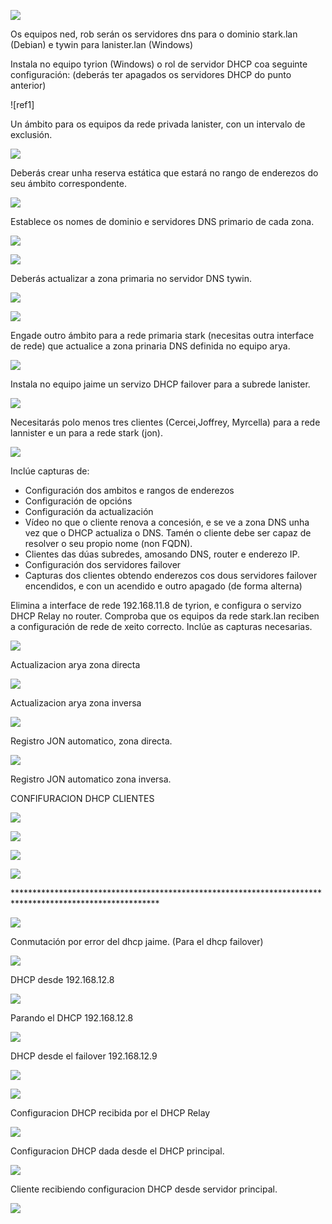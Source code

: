 ﻿![](imagenes/Aspose.Words.814dc5e8-61fb-4c3d-8542-6b66b214cfe7.001.png)

Os equipos ned, rob serán os servidores dns para o dominio stark.lan (Debian) e tywin para lanister.lan (Windows)

Instala no equipo tyrion (Windows) o rol de servidor DHCP coa seguinte configuración: (deberás ter apagados os servidores DHCP do punto anterior)

![ref1]

Un ámbito para os equipos da rede privada lanister, con un intervalo de exclusión.

![](imagenes/Aspose.Words.814dc5e8-61fb-4c3d-8542-6b66b214cfe7.003.jpeg)

Deberás crear unha reserva estática que estará no rango de enderezos do seu ámbito correspondente.

![](imagenes/Aspose.Words.814dc5e8-61fb-4c3d-8542-6b66b214cfe7.004.jpeg)

Establece os nomes de dominio e servidores DNS primario de cada zona.

![](imagenes/Aspose.Words.814dc5e8-61fb-4c3d-8542-6b66b214cfe7.005.jpeg)

![](imagenes/Aspose.Words.814dc5e8-61fb-4c3d-8542-6b66b214cfe7.006.jpeg)

Deberás actualizar a zona primaria no servidor DNS tywin.

![](imagenes/Aspose.Words.814dc5e8-61fb-4c3d-8542-6b66b214cfe7.007.png)

![](imagenes/Aspose.Words.814dc5e8-61fb-4c3d-8542-6b66b214cfe7.008.png)

Engade outro ámbito para a rede primaria stark (necesitas outra interface de rede) que actualice a zona prinaria DNS definida no equipo arya.

![](imagenes/imagen.png)

Instala no equipo jaime un servizo DHCP failover para a subrede lanister.

![](imagenes/Aspose.Words.814dc5e8-61fb-4c3d-8542-6b66b214cfe7.009.jpeg)

Necesitarás polo menos tres clientes (Cercei,Joffrey, Myrcella) para a rede lannister e un para a rede stark (jon).

![](imagenes/Aspose.Words.814dc5e8-61fb-4c3d-8542-6b66b214cfe7.010.jpeg)

Inclúe capturas de:

- Configuración dos ambitos e rangos de enderezos
- Configuración de opcións
- Configuración da actualización
- Vídeo no que o cliente renova a concesión, e se ve a zona DNS unha vez que o DHCP actualiza o DNS. Tamén o cliente debe ser capaz de resolver o seu propio nome (non FQDN).
- Clientes das dúas subredes, amosando DNS, router e enderezo IP.
- Configuración dos servidores failover
- Capturas dos clientes obtendo enderezos cos dous servidores failover encendidos, e con un acendido e outro apagado (de forma alterna)

Elimina a interface de rede 192.168.11.8 de tyrion, e configura o servizo DHCP Relay no router. Comproba que os equipos da rede stark.lan reciben a configuración de rede de xeito correcto. Inclúe as capturas necesarias.

![](imagenes/Aspose.Words.814dc5e8-61fb-4c3d-8542-6b66b214cfe7.011.jpeg)

Actualizacion arya zona directa

![](imagenes/Aspose.Words.814dc5e8-61fb-4c3d-8542-6b66b214cfe7.012.jpeg)

Actualizacion arya zona inversa

![](imagenes/Aspose.Words.814dc5e8-61fb-4c3d-8542-6b66b214cfe7.013.jpeg)

Registro JON automatico, zona directa.

![](imagenes/Aspose.Words.814dc5e8-61fb-4c3d-8542-6b66b214cfe7.014.jpeg)

Registro JON automatico zona inversa.

CONFIFURACION DHCP CLIENTES

![](imagenes/Aspose.Words.814dc5e8-61fb-4c3d-8542-6b66b214cfe7.015.jpeg)

![](imagenes/Aspose.Words.814dc5e8-61fb-4c3d-8542-6b66b214cfe7.016.jpeg)

![](imagenes/Aspose.Words.814dc5e8-61fb-4c3d-8542-6b66b214cfe7.017.jpeg)

![](imagenes/Aspose.Words.814dc5e8-61fb-4c3d-8542-6b66b214cfe7.018.jpeg)

\*\*\*\*\*\*\*\*\*\*\*\*\*\*\*\*\*\*\*\*\*\*\*\*\*\*\*\*\*\*\*\*\*\*\*\*\*\*\*\*\*\*\*\*\*\*\*\*\*\*\*\*\*\*\*\*\*\*\*\*\*\*\*\*\*\*\*\*\*\*\*\*\*\*\*\*\*\*\*\*\*\*\*\*\*\*\*\*\*\*\*\*\*\*\*\*\*\*\*\*\*\*\*\*\*

![](imagenes/Aspose.Words.814dc5e8-61fb-4c3d-8542-6b66b214cfe7.019.jpeg)

Conmutación por error del dhcp jaime. (Para el dhcp failover)

![](imagenes/Aspose.Words.814dc5e8-61fb-4c3d-8542-6b66b214cfe7.020.jpeg)

DHCP desde 192.168.12.8

![](imagenes/Aspose.Words.814dc5e8-61fb-4c3d-8542-6b66b214cfe7.021.png)

Parando el DHCP 192.168.12.8

![](imagenes/Aspose.Words.814dc5e8-61fb-4c3d-8542-6b66b214cfe7.022.jpeg)

DHCP desde el failover 192.168.12.9

![](imagenes/Aspose.Words.814dc5e8-61fb-4c3d-8542-6b66b214cfe7.023.jpeg)

![](imagenes/Aspose.Words.814dc5e8-61fb-4c3d-8542-6b66b214cfe7.024.jpeg)

Configuracion DHCP recibida por el DHCP Relay

![](imagenes/Aspose.Words.814dc5e8-61fb-4c3d-8542-6b66b214cfe7.025.jpeg)

Configuracion DHCP dada desde el DHCP principal.

![](imagenes/Aspose.Words.814dc5e8-61fb-4c3d-8542-6b66b214cfe7.026.jpeg)

Cliente recibiendo configuracion DHCP desde servidor principal.

![](imagenes/Aspose.Words.814dc5e8-61fb-4c3d-8542-6b66b214cfe7.002.jpeg)

